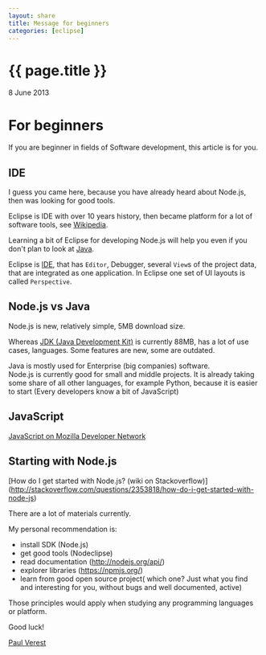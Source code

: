 ```yaml
---
layout: share
title: Message for beginners
categories: [eclipse]
---
```


{{ page.title }}
================

<p class="meta">8 June 2013</p>

# For beginners

If you are beginner in fields of Software development, this article is for you.

## IDE

I guess you came here, because you have already heard about Node.js,
then was looking for good tools.

Eclipse is IDE with over 10 years history, then became platform for a lot of software tools,
see [Wikipedia](http://en.wikipedia.org/wiki/List_of_Eclipse-based_software).

Learning a bit of Eclipse for developing Node.js will help you even if you don't plan to look at
 [Java](http://en.wikipedia.org/wiki/Java_platform).
 
Eclipse is [IDE](http://en.wikipedia.org/wiki/Integrated_development_environment), that has `Editor`, Debugger, several `View`s 
 of the project data, that are integrated as one application.
 In Eclipse one set of UI layouts is called `Perspective`.
 
 
## Node.js vs Java
 
Node.js is new, relatively simple, 5MB download size.
 
Whereas [JDK (Java Development Kit)](http://en.wikipedia.org/wiki/JDK) is currently 88MB,
  has a lot of use cases, languages. Some features are new, some are outdated.
  
Java is mostly used for Enterprise (big companies) software.  
Node.js is currently good for small and middle projects. It is already taking some share of all other languages,
for example Python, because it is easier to start (Every developers know a bit of JavaScript)
  
## JavaScript

[JavaScript on Mozilla Developer Network](https://developer.mozilla.org/en-US/docs/Web/JavaScript)

## Starting with Node.js

[How do I get started with Node.js? (wiki on Stackoverflow)]
(http://stackoverflow.com/questions/2353818/how-do-i-get-started-with-node-js) 

There are a lot of materials currently.

My personal recommendation is:

- install SDK (Node.js)
- get good tools (Nodeclipse)
- read documentation (http://nodejs.org/api/)
- explorer libraries (https://npmjs.org/)
- learn from good open source project( which one? Just what you find and interesting for you, without bugs and well documented, active) 

Those principles would apply when studying any programming languages or platform.

Good luck!

[Paul Verest](https://github.com/PaulVI)
